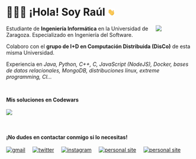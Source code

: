# 👨🏽‍💻 ¡Hola! Soy Raúl <img src="https://raw.githubusercontent.com/ABSphreak/ABSphreak/master/gifs/Hi.gif" width="20px"> 

<img align='right' src='https://user-images.githubusercontent.com/5713670/87202985-820dcb80-c2b6-11ea-9f56-7ec461c497c3.gif' width='100"'>

Estudiante de **Ingeniería Informática** en la Universidad de Zaragoza. Especializado en Ingeniería del Software. 

Colaboro con el **grupo de I+D en Computación Distribuida (DisCo)** de esta misma Universidad. 

Experiencia en *Java, Python, C++, C, JavaScript (NodeJS), Docker, bases de datos relacionales, MongoDB, distribuciones linux, extreme programming, CI...*

</br>

**Mis soluciones en Codewars**
</br></br>
<a href="https://www.codewars.com/users/javierreraul"> <img src="https://www.codewars.com/users/javierreraul/badges/small"></a>
</br></br></br>

**¡No dudes en contactar conmigo si lo necesitas!**
</br></br>
<a href="mailto:javierreraul@gmail.com"><img src="https://img.icons8.com/color/48/000000/gmail.png" width="48px" alt="gmail"></a> &nbsp; &nbsp;
<a href="https://twitter.com/rauljavierre"><img src="https://img.icons8.com/fluent/48/000000/twitter.png" alt="twitter"></a> &nbsp; &nbsp;
<a href="https://www.instagram.com/javierreraul"><img src="https://img.icons8.com/fluent/48/000000/instagram-new.png" alt="instagram"></a> &nbsp; &nbsp;
<a href="https://javierreraul.github.io/"><img src="https://img.icons8.com/fluent/48/000000/globe.png" alt="personal site"></a> &nbsp; &nbsp;
<a href="https://www.linkedin.com/in/raul-javierre/"><img src="https://img.icons8.com/color/48/000000/linkedin.png" alt="personal site"></a>
